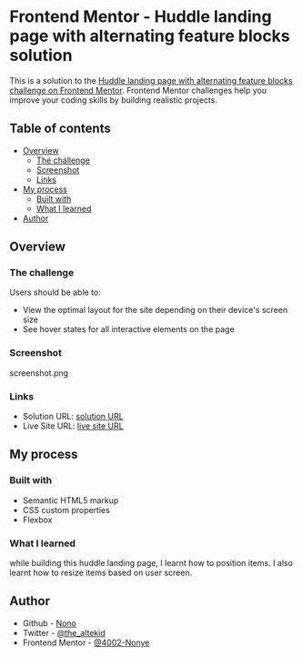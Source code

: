 # Frontend Mentor - Huddle landing page with alternating feature blocks solution

This is a solution to the [Huddle landing page with alternating feature blocks challenge on Frontend Mentor](https://www.frontendmentor.io/challenges/huddle-landing-page-with-alternating-feature-blocks-5ca5f5981e82137ec91a5100). Frontend Mentor challenges help you improve your coding skills by building realistic projects. 

## Table of contents

- [Overview](#overview)
  - [The challenge](#the-challenge)
  - [Screenshot](#screenshot)
  - [Links](#links)
- [My process](#my-process)
  - [Built with](#built-with)
  - [What I learned](#what-i-learned)
- [Author](#author)

## Overview

### The challenge

Users should be able to:

- View the optimal layout for the site depending on their device's screen size
- See hover states for all interactive elements on the page

### Screenshot

screenshot.png


### Links

- Solution URL: [solution URL]([https://your-solution-url.com](https://www.frontendmentor.io/solutions/responsive-landing-page-with-css-flexbox-94adpsNmy2))
- Live Site URL: [live site URL ]( https://4002-nonye.github.io/Huddle-landing-page/)

## My process

### Built with

- Semantic HTML5 markup
- CSS custom properties
- Flexbox


### What I learned

while building this huddle landing page, I learnt how to position items.
I also learnt how to resize items based on user screen.


## Author

- Github - [Nono](https://github.com/4002-Nonye)
- Twitter - [@the_altekid](https://twitter.com/the_altekid)
- Frontend Mentor - [@4002-Nonye](https://www.frontendmentor.io/profile/4002-Nonye)

